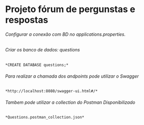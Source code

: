 # Projeto fórum de pergunstas e respostas

###### Configurar a conexão com BD no applications.properties.

###### Criar os banco de dados: questions
    *CREATE DATABASE questions;*

###### Para realizar a chamada dos andpoints pode utilizar o Swagger
    *http://localhost:8080/swagger-ui.html#/*

###### Tambem pode utilizar a collection do Postman Disponibilizado  
    *Questions.postman_collection.json*

